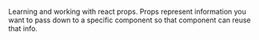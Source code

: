 Learning and working with react props.
Props represent information you want to pass down to a specific component so that component can reuse that info.